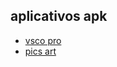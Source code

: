 ## aplicativos apk

- [vsco pro](https://t.co/0KtxYNxHdm)
- [pics art](https://www.mediafire.com/file/zfkf6r55oekrbdr/PicsArt-Photo-Studio-v14.0.3-Final-Unlocked__AndroidFinal.com_.apk/file)
